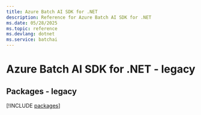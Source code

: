 ```yaml
---
title: Azure Batch AI SDK for .NET
description: Reference for Azure Batch AI SDK for .NET
ms.date: 05/28/2025
ms.topic: reference
ms.devlang: dotnet
ms.service: batchai
---
```

# Azure Batch AI SDK for .NET - legacy
## Packages - legacy
[!INCLUDE [packages](batch-ai-index.md)]